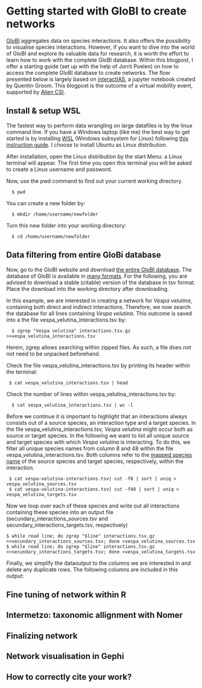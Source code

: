 # Getting started with GloBI to create networks

[GloBI](https://www.globalbioticinteractions.org/data) aggregates data on species interactions. It also offers the possibility to visualise species interactions. However, if you want to dive into the world of GloBI and explore its valuable data for research, it is worth the effort to learn how to work with the complete GloBI database. Within this blogpost, I offer a starting guide (set up with the help of Jorrit Poelen) on how to access the complete GloBI database to create networks. The flow presented below is largely based on [interactIAS](https://github.com/AgentschapPlantentuinMeise/interactias/blob/master/notebook/interactias.ipynb), a jupyter notebook created by Quentin Groom. This blogpost is the outcome of a virtual mobility event, supported by [Alien CSI](https://alien-csi.eu/).

## Install & setup WSL
The fastest way to perform data wrangling on large datafiles is by the linux command line. If you have a Windows laptop (like me) the best way to get started is by installing [WSL](https://learn.microsoft.com/en-us/windows/wsl/) (Windows subsystem for Linux) following [this instruction guide](https://learn.microsoft.com/en-us/windows/wsl/install). I choose to install Ubuntu as Linux distribution. 

After installation, open the Linux distribution by the start Menu: a Linux terminal will appear. The first time you open this terminal you will be asked to create a Linux username and password. 

Now, use the pwd command to find out your current working directory. 

```shell   
  $ pwd
```
You can create a new folder by:

```shell 
  $ mkdir /home/username/newfolder
```
Turn this new folder into your working directory:
```shell 
  $ cd /home/username/newfolder
```
## Data filtering from entire GloBi database 
Now, go to the GloBI website and download [the entire GloBI database](https://zenodo.org/record/7348355/files/interactions.tsv.gz). The database of GloBI is available in [many formats](https://www.globalbioticinteractions.org/data). For the following, you are advised to download a stable (citable) version of the database in tsv format. Place the download into the working directory after downloading. 

In this example, we are interested in creating a network for _Vespa velutina_, containing both direct and indirect interactions. Therefore, we now search the database for all lines containing *Vespa velutina*. This outcome is saved into a the file vespa_velutina_interactions.tsv by:
```shell  
  $ zgrep "Vespa velutina" interactions.tsv.gz >>vespa_velutina_interactions.tsv   
```
Herein, zgrep allows searching within zipped files. As such, a file does not not need to be unpacked beforehand.

Check the file vespa_velutina_interactions.tsv by printing its header within the terminal: 
 ```shell 
  $ cat vespa_velutina_interactions.tsv | head
```
Check the number of lines within vespa_velutina_interactions.tsv by:
```shell
  $ cat vespa_velutina_interactions.tsv | wc -l  
```
Before we continue it is important to highlight that an interactions always consists out of a source species, an interaction type and a target species. In the file vespa_velutina_interactions.tsv, _Vespa velutina_ might occur both as source or target species. In the following we want to list all unique source and target species with which _Vespa velutina_ is interacting. To do this, we filter all unique species names from column 8 and 48 within the file vespa_velutina_interactions.tsv. Both columns refer to the [mapped species name](https://www.globalbioticinteractions.org/process) of the source species and target species, respectively, within the interaction.

```shell
 $ cat vespa-velutina-interactions.tsv| cut -f8 | sort | uniq > vespa_velutina_sources.tsv 
 $ cat vespa-velutina-interactions.tsv| cut -f48 | sort | uniq > vespa_velutina_targets.tsv 
```
Now we loop over each of these species and write out all interactions containing these species into an output file (secundary_interactions_sources.tsv and secundary_interactions_targets.tsv, respectively)

```shell
$ while read line; do zgrep "$line" interactions.tsv.gz >>secundary_interactions_sources.tsv; done <vespa_velutina_sources.tsv
$ while read line; do zgrep "$line" interactions.tsv.gz >>secundary_interactions_targets.tsv; done <vespa_velutina_targets.tsv
```
Finally, we simplify the dataoutput to the columns we are interested in and delete any duplicate rows. The following columns are included in this output:



## Fine tuning of network within R

## Intermetzo: taxonomic allignment with Nomer

## Finalizing network

## Network visualisation in Gephi

## How to correctly cite your work?


